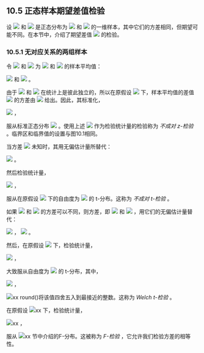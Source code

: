 ## 10.5 正态样本期望差值检验

设 <img src="http://latex.codecogs.com/gif.latex?\mathfrak{D}=\left\{x_1,\ldots,x_n\right\}" style="border:none;"> 和 <img src="http://latex.codecogs.com/gif.latex?\mathfrak{{D}'}=\left\{{x}'_1,\ldots,{x}'_{{n}'}\right\}" style="border:none;"> 是正态分布为 <img src="http://latex.codecogs.com/gif.latex?N(\mu,\sigma^{2})" style="border:none;"> 和 <img src="http://latex.codecogs.com/gif.latex?N({\mu}',\sigma^{2})" style="border:none;"> 的一维样本，其中它们的方差相同，但期望可能不同。在本节中，介绍了期望差值 <img src="http://latex.codecogs.com/gif.latex?\mu-{\mu}'" style="border:none;"> 的检验。

### 10.5.1 无对应关系的两组样本

令 <img src="http://latex.codecogs.com/gif.latex?\hat{\mu}" style="border:none;"> 和 <img src="http://latex.codecogs.com/gif.latex?{\hat{\mu}}'" style="border:none;"> 为 <img src="http://latex.codecogs.com/gif.latex?\mathfrak{D}=\left\{x_1,\ldots,x_n\right\}" style="border:none;"> 和 <img src="http://latex.codecogs.com/gif.latex?\mathfrak{{D}'}=\left\{{x}'_1,\ldots,{x}'_{{n}'}\right\}" style="border:none;"> 的样本平均值：  

 <img src="http://latex.codecogs.com/gif.latex?\hat{\mu}=\frac{1}{n}\sum_{i=1}^{n}x_{i}" style="border:none;"> 和 <img src="http://latex.codecogs.com/gif.latex?{\hat{\mu}}'=\frac{1}{{n}'}\sum_{i=1}^{{n}'}{x}'_{i}" style="border:none;"> 。  
 
由于 <img src="http://latex.codecogs.com/gif.latex?\mathfrak{D}=\left\{x_1,\ldots,x_n\right\}" style="border:none;"> 和 <img src="http://latex.codecogs.com/gif.latex?\mathfrak{{D}'}=\left\{{x}'_1,\ldots,{x}'_{{n}'}\right\}" style="border:none;"> 在统计上是彼此独立的，所以在原假设 <img src="http://latex.codecogs.com/gif.latex?\mu={\mu}'" style="border:none;"> 下，样本平均值的差值 <img src="http://latex.codecogs.com/gif.latex?\hat{\mu}-{\hat{\mu}}'" style="border:none;"> 的方差由 <img src="http://latex.codecogs.com/gif.latex?\sigma^{2}(\frac{1}{n}+\frac{1}{{n}'})" style="border:none;"> 给出。因此，其标准化，   

 <img src="http://latex.codecogs.com/gif.latex?z_{\mu}=\frac{\hat{\mu}-{\hat{\mu}}'}{\sqrt{\sigma^{2}(\frac{1}{n}+\frac{1}{{n}'})}}" style="border:none;"> ，  
 
服从标准正态分布 <img src="http://latex.codecogs.com/gif.latex?N(0,1)" style="border:none;"> 。使用上述 <img src="http://latex.codecogs.com/gif.latex?z_{\mu}" style="border:none;"> 作为检验统计量的检验称为 *不成对 z-检验* 。临界区和临界值的设置与图10.1相同。  

当方差 <img src="http://latex.codecogs.com/gif.latex?\sigma^{2}" style="border:none;"> 未知时，其用无偏估计量所替代：  

 <img src="http://latex.codecogs.com/gif.latex?\hat{\sigma}_{\mu}^{2}=\frac{\sum_{i=1}^{n}(x_i-\hat{\mu})^{2}+\sum_{i=1}^{{n}'}({x_i}'-{\hat{\mu}}')^{2}}{n+{n}'-2}" style="border:none;"> 。  
 
然后检验统计量，  

 <img src="http://latex.codecogs.com/gif.latex?t_{\mu}=\frac{\hat{\mu}-{\hat{\mu}}'}{\sqrt{\hat{\sigma}_{\mu}^{2}(\frac{1}{n}+\frac{1}{{n}'})}}" style="border:none;"> ，  
 
服从在原假设 <img src="http://latex.codecogs.com/gif.latex?\mu={\mu}'" style="border:none;"> 下的自由度为 <img src="http://latex.codecogs.com/gif.latex?n+{n}'-2" style="border:none;"> 的 t-分布。这称为 *不成对 t-检验* 。  

如果 <img src="http://latex.codecogs.com/gif.latex?\mathfrak{D}=\left\{x_1,\ldots,x_n\right\}" style="border:none;"> 和 <img src="http://latex.codecogs.com/gif.latex?\mathfrak{{D}'}=\left\{{x}'_1,\ldots,{x}'_{{n}'}\right\}" style="border:none;"> 的方差可以不同，则方差，即 <img src="http://latex.codecogs.com/gif.latex?\sigma^{2}" style="border:none;"> 和 <img src="http://latex.codecogs.com/gif.latex?{\sigma}'^{2}" style="border:none;"> ，用它们的无偏估计量替代：  

 <img src="http://latex.codecogs.com/gif.latex?\hat{\sigma}^{2}=\frac{\sum_{i=1}^{n}(x_i-\hat{\mu})^{2}}{n-1}" style="border:none;"> ，
 <img src="http://latex.codecogs.com/gif.latex?{\hat{\sigma}}'^{2}=\frac{\sum_{i=1}^{{n}'}({x}'_i-{\hat{\mu}}')^{2}}{{n}'-1}" style="border:none;"> 。  
 
然后，在原假设 <img src="http://latex.codecogs.com/gif.latex?\mu={\mu}'" style="border:none;"> 下，检验统计量，  

 <img src="http://latex.codecogs.com/gif.latex?t_{w}=\frac{\hat{\mu}-{\hat{\mu}}'}{\sqrt{\frac{\hat{\sigma}^{2}}{n}+\frac{{\hat{\sigma}}'^{2}}{{n}'}}}" style="border:none;"> ，  
 
大致服从自由度为 <img src="http://latex.codecogs.com/gif.latex?round(k)" style="border:none;"> 的 t-分布，其中，  

 <img src="http://latex.codecogs.com/gif.latex?在此插入Latex公式" style="border:none;"> ，  
 
 <img src="http://latex.codecogs.com/gif.latex?在此插入Latex公式" style="border:none;">xx round()将该值四舍五入到最接近的整数。这称为 *Welch t-检验* 。  
 
在原假设 <img src="http://latex.codecogs.com/gif.latex?在此插入Latex公式" style="border:none;">xx 下，检验统计量，  

 <img src="http://latex.codecogs.com/gif.latex?在此插入Latex公式" style="border:none;">xx ，  
 
服从 <img src="http://latex.codecogs.com/gif.latex?在此插入Latex公式" style="border:none;">xx 节中介绍的F-分布。这被称为 *F-检验* ，它允许我们检验方差的相等性。





